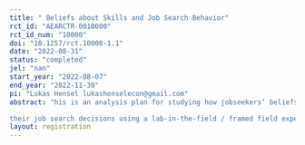 ```yaml
---
title: " Beliefs about Skills and Job Search Behavior"
rct_id: "AEARCTR-0010000"
rct_id_num: "10000"
doi: "10.1257/rct.10000-1.1"
date: "2022-08-31"
status: "completed"
jel: "nan"
start_year: "2022-08-07"
end_year: "2022-11-30"
pi: "Lukas Hensel lukashenselecon@gmail.com"
abstract: "his is an analysis plan for studying how jobseekers’ beliefs about their skills influence
their job search decisions using a lab-in-the-field / framed field experiment. "
layout: registration
---
```


